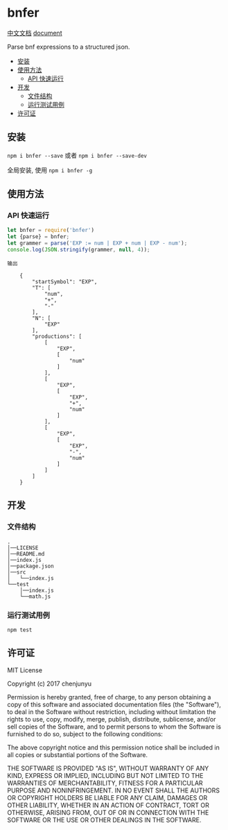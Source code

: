 # bnfer

[中文文档](./README_zh.md)   [document](./README.md)

Parse bnf expressions to a structured json.
- [安装](#%E5%AE%89%E8%A3%85)
- [使用方法](#%E4%BD%BF%E7%94%A8%E6%96%B9%E6%B3%95)
  * [API 快速运行](#api-%E5%BF%AB%E9%80%9F%E8%BF%90%E8%A1%8C)
- [开发](#%E5%BC%80%E5%8F%91)
  * [文件结构](#%E6%96%87%E4%BB%B6%E7%BB%93%E6%9E%84)
  * [运行测试用例](#%E8%BF%90%E8%A1%8C%E6%B5%8B%E8%AF%95%E7%94%A8%E4%BE%8B)
- [许可证](#%E8%AE%B8%E5%8F%AF%E8%AF%81)

## 安装

`npm i bnfer --save` 或者 `npm i bnfer --save-dev`

全局安装, 使用 `npm i bnfer -g`



## 使用方法








### API 快速运行



```js
let bnfer = require('bnfer')
let {parse} = bnfer;
let grammer = parse('EXP := num | EXP + num | EXP - num');
console.log(JSON.stringify(grammer, null, 4));
```

```
输出

    {
        "startSymbol": "EXP",
        "T": [
            "num",
            "+",
            "-"
        ],
        "N": [
            "EXP"
        ],
        "productions": [
            [
                "EXP",
                [
                    "num"
                ]
            ],
            [
                "EXP",
                [
                    "EXP",
                    "+",
                    "num"
                ]
            ],
            [
                "EXP",
                [
                    "EXP",
                    "-",
                    "num"
                ]
            ]
        ]
    }

```


## 开发

### 文件结构

```
.    
│──LICENSE    
│──README.md    
│──index.js    
│──package.json    
│──src    
│   └──index.js    
└──test    
    │──index.js    
    └──math.js     
```


### 运行测试用例

`npm test`

## 许可证

MIT License

Copyright (c) 2017 chenjunyu

Permission is hereby granted, free of charge, to any person obtaining a copy
of this software and associated documentation files (the "Software"), to deal
in the Software without restriction, including without limitation the rights
to use, copy, modify, merge, publish, distribute, sublicense, and/or sell
copies of the Software, and to permit persons to whom the Software is
furnished to do so, subject to the following conditions:

The above copyright notice and this permission notice shall be included in all
copies or substantial portions of the Software.

THE SOFTWARE IS PROVIDED "AS IS", WITHOUT WARRANTY OF ANY KIND, EXPRESS OR
IMPLIED, INCLUDING BUT NOT LIMITED TO THE WARRANTIES OF MERCHANTABILITY,
FITNESS FOR A PARTICULAR PURPOSE AND NONINFRINGEMENT. IN NO EVENT SHALL THE
AUTHORS OR COPYRIGHT HOLDERS BE LIABLE FOR ANY CLAIM, DAMAGES OR OTHER
LIABILITY, WHETHER IN AN ACTION OF CONTRACT, TORT OR OTHERWISE, ARISING FROM,
OUT OF OR IN CONNECTION WITH THE SOFTWARE OR THE USE OR OTHER DEALINGS IN THE
SOFTWARE.
